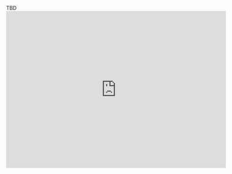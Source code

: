 <html>
  <head>
    <title>
      comp
    </title>
      <script type="text/javascript">
	     
	      <iframe src="https://www.facebook.com/plugins/video.php?href=https%3A%2F%2Fwww.facebook.com%2FSamsungHK%2Fvideos%2F2072243959497505%2F&show_text=0&width=560" width="560" height="373" style="border:none;overflow:hidden" scrolling="no" frameborder="0" allowTransparency="true" allowFullScreen="true"></iframe>
        function fetchGroups(url, cb, data) {
	if(!data) data = [];
	
	$.ajax({
		
		dataType:'jsonp',
		method:'get',
		url:url,
		success:function(result) {
			console.log('back with ' + result.data.length +' results');
			console.dir(result);
			//add to data
			data.push.apply(data, result.data);
			if(result.meta.next_link) {
				var nextUrl = result.meta.next_link;
				fetchGroups(nextUrl, cb, data);
			} else {
				cb(data);	
			}
		}
	});	
	
}

$(document).ready(function() {
	
	var $results = $("#results");

	$results.html("<p>Finding meetups with Ionic in the description.</p>");

	fetchGroups("https://api.meetup.com/find/groups?&photo-host=public&page=50&text=ionic&sig_id=2109318&radius=global&order=newest&sig=ad335a79ccce2b1bb65b27fe10ea6836305e5533&callback=?", function(res) {
		console.log("totally done");
		console.dir(res);	

		var s = "";
		for(var i=0;i<res.length; i++) {
			var group = res[i];
			s += "<h2>"+(i+1)+" <a href='"+group.link+"'>"+group.name+"</a></h2>";
			if(group.group_photo && group.group_photo.thumb_link) {
				s += "<img src=\"" + group.group_photo.thumb_link + "\" align=\"left\">";
			}
			s += "<p>Location: "+group.city + ", " + group.state + " " + group.country + "</p><br clear=\"left\">";
		}
		$results.html(s);
		
		
	});
		
});
        var queryString = window.location.search.slice(1);
        // if query string exists
        if (quertString) {
        qString = queryString.split('q=')[1].split('&')[0];
        alert(qString);
        }
        $.ajax({
  url: "https://api.meetup.com/Basel-NET-User-Group/events",
  jsonp: "callback",
  dataType: "jsonp",
  data: {
    format: "json"
  },
  success: function(response) {
    var events = response.data;
  }
});
        (function () {
  var module = angular.module('app', []);

  module.controller('MeetupEventsController', ['$scope', '$sce', MeetupEventsController]);

  MeetupEventsController.$inject = ['$scope', '$sce'];

  function MeetupEventsController($scope, $sce) {

    var vm = this;
    vm.Events = [];
    vm.scope = $scope;
    vm.loaded = false;

    vm.Refresh = function() {
      $.ajax({
        url: "https://api.meetup.com/Basel-NET-User-Group/events",
        jsonp: "callback",
        dataType: "jsonp",
        data: {
          format: "json"
        },
        success: function(response) {
          var events = response.data;

          for (var i = 0; i < events.length; i++) {
            var item = events[i];

            var eventItem = {
              Id: i,
              DisplayName: item.name,
              Description: $sce.trustAsHtml(item.description),
              Location: item.venue.name + " " + item.venue.address_1 + " " + item.venue.city,
              Time: new Date(item.time).toLocaleString(),
              Link :item.link,
            };
            vm.Events.push(eventItem)
          }
          vm.loaded = true;
          vm.scope.$apply();
        }
      });
    };
    function activate() {
      vm.Refresh();
    };
    activate();
  };
})();

      </script>
      </head>
    <body>
      <div class="row" ng-repeat="model in vm.Events track by model.Id" ng-cloak>
  <a href="" target="_blank" title="Öffnen auf meetup.com"><h3></h3></a>
  <label>Datum und Uhrzeit</label>
  <p></p>
  <label>Description</label>
  <div ng-bind-html="model.Description"></div>
  <label>Ort</label>
  <p></p>
</div>
      <blockquote class="embedly-card"><h4><a href="https://www.meetup.com/Youth-Entrepreneur-Warrior-Hong-Kong-%E9%9D%92%E5%B9%B4%E5%89%B5%E6%A5%AD%E8%BB%8D-%E9%A6%99%E6%B8%AF/">Youth Entrepreneur Warrior (Hong Kong) 青年創業軍 (香港) (Hong Kong, Hong Kong)</a></h4><p>Youth Entrepreneur Warrior is a famous youth entrepreneur organization in Hong Kong, bridging all youth entrepreneurs in Hong Kong, helping each other in this business world, and looking for any bright and new business opportunities. With regular and sometimes large-scale gathering events, we and our members are like a family, which facilitates Hong Kong youth entrepreneurs to share their feelings, their experiences and their opinions.</p></blockquote>
<script async src="//cdn.embedly.com/widgets/platform.js" charset="UTF-8"></script>
      TBD
    <iframe src="http://www.facebook.com/plugins/likebox.php?href=http%3A%2F%2Fwww.facebook.com%2Fhelen.chan.927&width=600&colorscheme=light&show_faces=true&border_color&stream=true&header=true&height=435" scrolling="yes" frameborder="0" style="border:none; overflow:hidden; width:600px; height:430px; background: white; float:left; " allowTransparency="true"></iframe>
    </body>
    </html>
  
